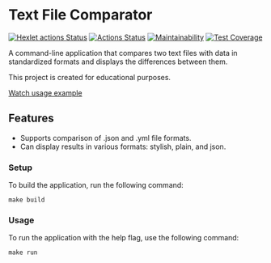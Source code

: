 # Text File Comparator

[![Hexlet actions Status](https://github.com/SerKonstantin/java-project-71/actions/workflows/hexlet-check.yml/badge.svg)](https://github.com/SerKonstantin/java-project-71/actions)
[![Actions Status](https://github.com/SerKonstantin/java-project-71/actions/workflows/build.yml/badge.svg)](https://github.com/SerKonstantin/java-project-71/actions)
[![Maintainability](https://api.codeclimate.com/v1/badges/ddbea4e50294b1745d02/maintainability)](https://codeclimate.com/github/SerKonstantin/java-project-71/maintainability)
[![Test Coverage](https://api.codeclimate.com/v1/badges/ddbea4e50294b1745d02/test_coverage)](https://codeclimate.com/github/SerKonstantin/java-project-71/test_coverage)

A command-line application that compares two text files with data in standardized formats and displays the differences between them.

This project is created for educational purposes.

[Watch usage example](https://asciinema.org/a/608447)

## Features

- Supports comparison of .json and .yml file formats.
- Can display results in various formats: stylish, plain, and json.

### Setup

To build the application, run the following command:

```shell
make build
```

### Usage

To run the application with the help flag, use the following command:

```shell
make run
```

